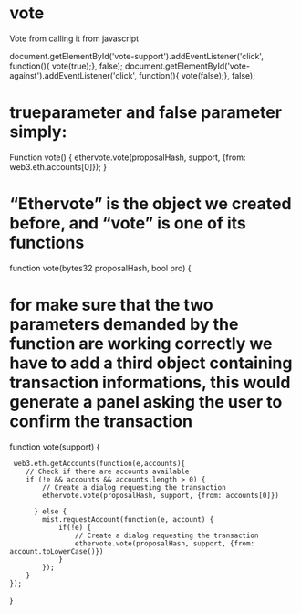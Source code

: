 # vote
Vote from calling it from javascript


document.getElementById('vote-support').addEventListener('click', function(){ vote(true);}, false);
document.getElementById('vote-against').addEventListener('click', function(){ vote(false);}, false);



# trueparameter and false parameter simply: 

Function vote() {
    ethervote.vote(proposalHash, support, {from: web3.eth.accounts[0]});
}


# “Ethervote” is the object we created before, and “vote” is one of its functions

function vote(bytes32 proposalHash, bool pro) {

# for make sure that the two parameters demanded by the function are working correctly we have to add a third object containing transaction informations,  this would generate a panel asking the user to confirm the transaction 

function vote(support) {
 
     web3.eth.getAccounts(function(e,accounts){
        // Check if there are accounts available
        if (!e && accounts && accounts.length > 0) {
            // Create a dialog requesting the transaction
            ethervote.vote(proposalHash, support, {from: accounts[0]})

          } else {
            mist.requestAccount(function(e, account) {
                if(!e) {
                    // Create a dialog requesting the transaction
                    ethervote.vote(proposalHash, support, {from: account.toLowerCase()})
                }
            });
        }
    });

}




